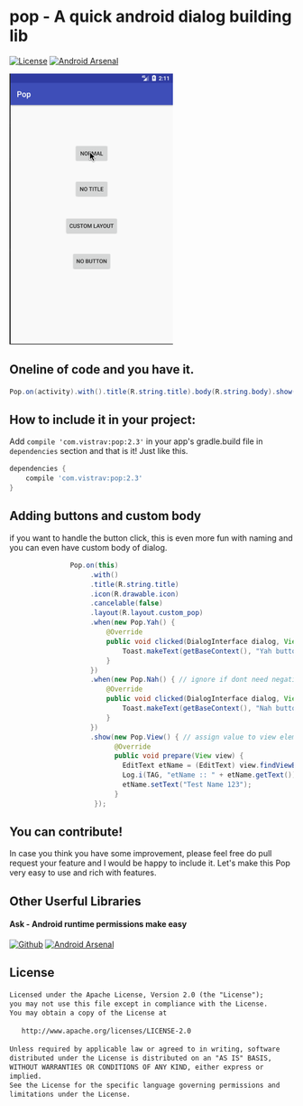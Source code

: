 # pop - A quick android dialog building lib
[![License](https://img.shields.io/badge/license-Apache%202-blue.svg)](https://www.apache.org/licenses/LICENSE-2.0) [![Android Arsenal](https://img.shields.io/badge/Android%20Arsenal-Pop-green.svg?style=true)](https://android-arsenal.com/details/1/3400)

![demo](https://github.com/00ec454/pop/blob/master/assets/pop.gif)

## Oneline of code and you have it.

```java
Pop.on(activity).with().title(R.string.title).body(R.string.body).show();
```

## How to include it in your project:

Add `compile 'com.vistrav:pop:2.3'` in your app's gradle.build file in `dependencies` section and that is it! Just like this.

```groovy
dependencies {
	compile 'com.vistrav:pop:2.3'
}
``` 

## Adding buttons and custom body
if you want to handle the button click, this is even more fun with naming and you can even have custom body of dialog.
```java
               Pop.on(this)
                    .with()
                    .title(R.string.title)
                    .icon(R.drawable.icon)
                    .cancelable(false)
                    .layout(R.layout.custom_pop)
                    .when(new Pop.Yah() {
                        @Override
                        public void clicked(DialogInterface dialog, View view) {
                            Toast.makeText(getBaseContext(), "Yah button clicked", Toast.LENGTH_LONG).show();
                        }
                    })
                    .when(new Pop.Nah() { // ignore if dont need negative button
                        @Override
                        public void clicked(DialogInterface dialog, View view) {
                            Toast.makeText(getBaseContext(), "Nah button clicked", Toast.LENGTH_LONG).show();
                        }
                    })
                    .show(new Pop.View() { // assign value to view element
                          @Override
                          public void prepare(View view) {
                            EditText etName = (EditText) view.findViewById(R.id.et_name);
                            Log.i(TAG, "etName :: " + etName.getText());
                            etName.setText("Test Name 123");
                          }
                     });
```

## You can contribute!
In case you think you have some improvement, please feel free do pull request your feature and I would be happy to include it. Let's make this Pop very easy to use and rich with features.

## Other Userful Libraries
#### Ask - Android runtime permissions make easy
[![Github](https://img.shields.io/badge/github-Ask-orange.svg)](https://github.com/00ec454/Ask) [![Android Arsenal](https://img.shields.io/badge/Android%20Arsenal-Ask-brightgreen.svg?style=flat)](http://android-arsenal.com/details/1/3465)

## License

    Licensed under the Apache License, Version 2.0 (the "License");
    you may not use this file except in compliance with the License.
    You may obtain a copy of the License at

       http://www.apache.org/licenses/LICENSE-2.0

    Unless required by applicable law or agreed to in writing, software
    distributed under the License is distributed on an "AS IS" BASIS,
    WITHOUT WARRANTIES OR CONDITIONS OF ANY KIND, either express or implied.
    See the License for the specific language governing permissions and
    limitations under the License.
